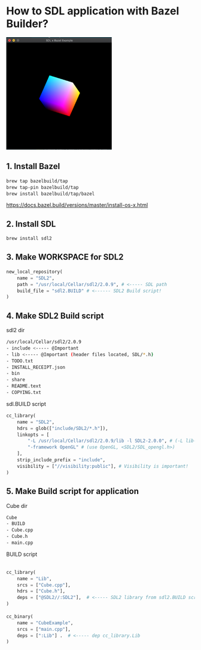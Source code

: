 # How to SDL application with Bazel Builder?
<img src="https://github.com/GeekTree0101/SDLBazelExample/blob/master/resource/cube.jpg" height=300px/>

## 1. Install Bazel 
```sh
brew tap bazelbuild/tap
brew tap-pin bazelbuild/tap
brew install bazelbuild/tap/bazel
```
https://docs.bazel.build/versions/master/install-os-x.html


## 2. Install SDL
```sh
brew install sdl2
```

## 3. Make WORKSPACE for SDL2
```py
new_local_repository(
    name = "SDL2",
    path = "/usr/local/Cellar/sdl2/2.0.9", # <----- SDL path
    build_file = "sdl2.BUILD" # <------ SDL2 Build script!
)
```

## 4. Make SDL2 Build script

sdl2 dir 
```sh
/usr/local/Cellar/sdl2/2.0.9
- include <----- @Important
- lib <----- @Important (header files located, SDL/*.h)
- TODO.txt
- INSTALL_RECEIPT.json
- bin	
- share
- README.text
- COPYING.txt
```

sdl.BUILD script
```py
cc_library(
    name = "SDL2",
    hdrs = glob(["include/SDL2/*.h"]), 
    linkopts = [
        "-L /usr/local/Cellar/sdl2/2.0.9/lib -l SDL2-2.0.0", # (-L lib-dir -l lib-name)
        "-framework OpenGL" # (use OpenGL, <SDL2/SDL_opengl.h>)
    ],
    strip_include_prefix = "include",
    visibility = ["//visibility:public"], # Visibility is important!
)
```

## 5. Make Build script for application

Cube dir
```sh
Cube
- BUILD
- Cube.cpp
- Cube.h
- main.cpp
```

BUILD script
```py

cc_library(
    name = "Lib",
    srcs = ["Cube.cpp"],
    hdrs = ["Cube.h"],
    deps = ["@SDL2//:SDL2"],  # <----- SDL2 library from sdl2.BUILD script
)

cc_binary(
    name = "CubeExample",
    srcs = ["main.cpp"],
    deps = [":Lib"] .  # <----- dep cc_library.Lib
)
```
